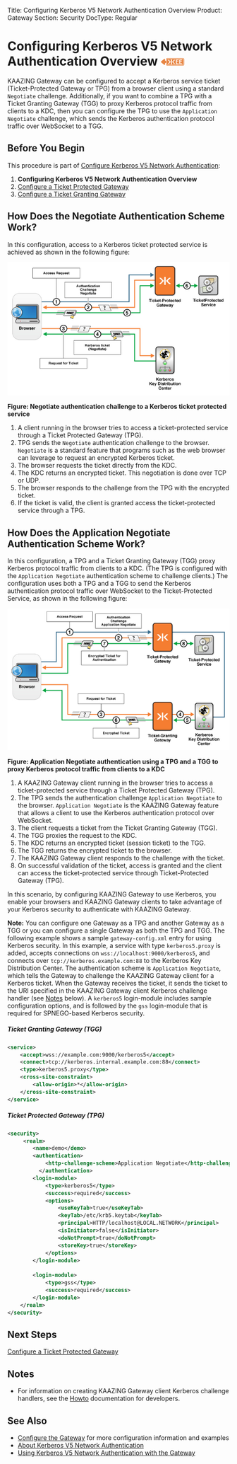 Title: Configuring Kerberos V5 Network Authentication Overview
Product: Gateway
Section: Security
DocType: Regular

Configuring Kerberos V5 Network Authentication Overview ![This feature is available in KAAZING Gateway - Enterprise Edition](../images/enterprise-feature.png)
============================================================================================================================

KAAZING Gateway can be configured to accept a Kerberos service ticket (Ticket-Protected Gateway or TPG) from a browser client using a standard `Negotiate` challenge. Additionally, if you want to combine a TPG with a Ticket Granting Gateway (TGG) to proxy Kerberos protocol traffic from clients to a KDC, then you can configure the TPG to use the `Application Negotiate` challenge, which sends the Kerberos authentication protocol traffic over WebSocket to a TGG.

Before You Begin
----------------

This procedure is part of [Configure Kerberos V5 Network Authentication](o_kerberos.md):

1.  **Configuring Kerberos V5 Network Authentication Overview**
2.  [Configure a Ticket Protected Gateway](p_kerberos_configure_ticket_protected_gateway.md)
3.  [Configure a Ticket Granting Gateway](p_kerberos_configure_ticket_granting_gateway.md)

How Does the Negotiate Authentication Scheme Work?
--------------------------------------------------------------------

In this configuration, access to a Kerberos ticket protected service is achieved as shown in the following figure:

![Negotiate authentication challenge to a Kerberos ticket protected service](../images/f-authentication-web-challenge-web.jpg)

**Figure: Negotiate authentication challenge to a Kerberos ticket protected service**

1.  A client running in the browser tries to access a ticket-protected service through a Ticket Protected Gateway (TPG).
2.  TPG sends the `Negotiate` authentication challenge to the browser. `Negotiate` is a standard feature that programs such as the web browser can leverage to request an encrypted Kerberos ticket.
3.  The browser requests the ticket directly from the KDC.
4.  The KDC returns an encrypted ticket. This negotiation is done over TCP or UDP.
5.  The browser responds to the challenge from the TPG with the encrypted ticket.
6.  If the ticket is valid, the client is granted access the ticket-protected service through a TPG.

How Does the Application Negotiate Authentication Scheme Work?
---------------------------------------------------------------------------------

In this configuration, a TPG and a Ticket Granting Gateway (TGG) proxy Kerberos protocol traffic from clients to a KDC. (The TPG is configured with the `Application Negotiate` authentication scheme to challenge clients.) The configuration uses both a TPG and a TGG to send the Kerberos authentication protocol traffic over WebSocket to the Ticket-Protected Service, as shown in the following figure:

![Application Negotiate authentication using a TPG and a TGG to proxy Kerberos protocol traffic from clients to a KDC](../images/f-authentication-kaazing-2b-web.jpg)

**Figure: Application Negotiate authentication using a TPG and a TGG to proxy Kerberos protocol traffic from clients to a KDC**

1.  A KAAZING Gateway client running in the browser tries to access a ticket-protected service through a Ticket Protected Gateway (TPG).
2.  The TPG sends the authentication challenge `Application Negotiate` to the browser. `Application Negotiate` is the KAAZING Gateway feature that allows a client to use the Kerberos authentication protocol over WebSocket.
3.  The client requests a ticket from the Ticket Granting Gateway (TGG).
4.  The TGG proxies the request to the KDC.
5.  The KDC returns an encrypted ticket (session ticket) to the TGG.
6.  The TGG returns the encrypted ticket to the browser.
7.  The KAAZING Gateway client responds to the challenge with the ticket.
8.  On successful validation of the ticket, access is granted and the client can access the ticket-protected service through Ticket-Protected Gateway (TPG).

In this scenario, by configuring KAAZING Gateway to use Kerberos, you enable your browsers and KAAZING Gateway clients to take advantage of your Kerberos security to authenticate with KAAZING Gateway.

**Note:** You can configure one Gateway as a TPG and another Gateway as a TGG or you can configure a single Gateway as both the TPG and TGG.
The following example shows a sample `gateway-config.xml` entry for using Kerberos security. In this example, a service with type `kerberos5.proxy` is added, accepts connections on `wss://localhost:9000/kerberos5`, and connects over `tcp://kerberos.example.com:88` to the Kerberos Key Distribution Center. The authentication scheme is `Application Negotiate`, which tells the Gateway to challenge the KAAZING Gateway client for a Kerberos ticket. When the Gateway receives the ticket, it sends the ticket to the URI specified in the KAAZING Gateway client Kerberos challenge handler (see [Notes](#notes) below). A `kerberos5` login-module includes sample configuration options, and is followed by the `gss` login-module that is required for SPNEGO-based Kerberos security.

##### Ticket Granting Gateway (TGG)

``` xml
<service>
    <accept>wss://example.com:9000/kerberos5</accept>
    <connect>tcp://kerberos.internal.example.com:88</connect>
    <type>kerberos5.proxy</type>
    <cross-site-constraint>
        <allow-origin>*</allow-origin>
    </cross-site-constraint>
</service>
```

##### Ticket Protected Gateway (TPG)

``` xml
<security>
     <realm>
        <name>demo</demo>
        <authentication>
            <http-challenge-scheme>Application Negotiate</http-challenge-scheme>
          </authentication>
        <login-module>
            <type>kerberos5</type>
            <success>required</success>
            <options>
                <useKeyTab>true</useKeyTab>
                <keyTab>/etc/krb5.keytab</keyTab>
                <principal>HTTP/localhost@LOCAL.NETWORK</principal>
                <isInitiator>false</isInitiator>
                <doNotPrompt>true</doNotPrompt>
                <storeKey>true</storeKey>
            </options>
        </login-module>

        <login-module>
            <type>gss</type>
            <success>required</success>
        </login-module>
    </realm>
</security>
```

Next Steps
----------

[Configure a Ticket Protected Gateway](p_kerberos_configure_ticket_protected_gateway.md)

Notes
-------------------------

-   For information on creating KAAZING Gateway client Kerberos challenge handlers, see the [Howto](../index.md) documentation for developers.

See Also
------------------------------

-   [Configure the Gateway](../admin-reference/o_configure_gateway_checklist.md) for more configuration information and examples
-   [About Kerberos V5 Network Authentication](c_authentication_kerberos.md)
-   [Using Kerberos V5 Network Authentication with the Gateway](u_kerberos_configure.md)
